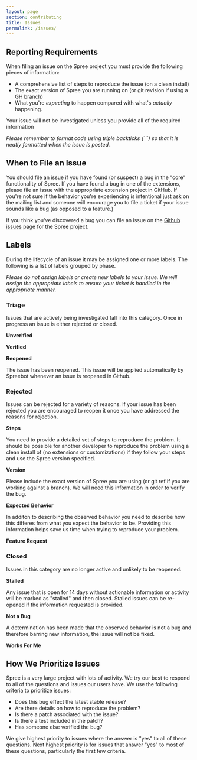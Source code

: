 ```yaml
---
layout: page
section: contributing
title: Issues
permalink: /issues/
---
```


## Reporting Requirements

When filing an issue on the Spree project you must provide the following pieces of information:

* A comprehensive list of steps to reproduce the issue (on a clean install)
* The exact version of Spree you are running on (or git revision if using a GH branch)
* What you're *expecting* to happen compared with what's *actually* happening.

<span class="warning">
Your issue will not be investigated unless you provide all of the required information
</span>

_Please remember to format code using triple backticks (\```) so that it is neatly formatted when the issue is posted._

## When to File an Issue

You should file an issue if you have found (or suspect) a bug in the "core" functionality of Spree. If you have found a bug in one of the extensions, please file an issue with the appropriate extension project in GitHub. If you're not sure if the behavior you're experiencing is intentional just ask on the mailing list and someone will encourage you to file a ticket if your issue sounds like a bug (as opposed to a feature.)

If you think you've discovered a bug you can file an issue on the [Github issues](https://github.com/spree/spree/issues/) page for the Spree project.

## Labels

During the lifecycle of an issue it may be assigned one or more labels. The following is a list of labels grouped by phase.

_Please do not assign labels or create new labels to your issue. We will assign the appropriate labels to ensure your ticket is handled in the appropriate manner._

### Triage

Issues that are actively being investigated fall into this category. Once in progress an issue is either rejected or closed.

**Unverified**

**Verified**

**Reopened**

The issue has been reopened. This issue will be applied automatically by Spreebot whenever an issue is reopened in Github.

### Rejected

Issues can be rejected for a variety of reasons. If your issue has been rejected you are encouraged to reopen it once you have addressed the reasons for rejection.

**Steps**

You need to provide a detailed set of steps to reproduce the problem. It should be possible for another developer to reproduce the problem using a clean install of (no extensions or customizations) if they follow your steps and use the Spree version specified.

**Version**

Please include the exact version of Spree you are using (or git ref if you are working against a branch). We will need this information in order to verify the bug.

**Expected Behavior**

In additon to describing the observed behavior you need to describe how this differes from what you expect the behavior to be. Providing this information helps save us time when trying to reproduce your problem.

**Feature Request**

### Closed

Issues in this category are no longer active and unlikely to be reopened.

**Stalled**

Any issue that is open for 14 days without actionable information or activity will be marked as "stalled" and then closed. Stalled issues can be re-opened if the information requested is provided.

**Not a Bug**

A determination has been made that the observed behavior is not a bug and therefore barring new information, the issue will not be fixed.

**Works For Me**


## How We Prioritize Issues

Spree is a very large project with lots of activity. We try our best to respond to all of the questions and issues our users have.  We use the following criteria to prioritize issues:

* Does this bug effect the latest stable release?
* Are there details on how to reproduce the problem?
* Is there a patch associated with the issue?
* Is there a test included in the patch?
* Has someone else verified the bug?

We give highest priority to issues where the answer is "yes" to all of these questions. Next highest priority is for issues that answer "yes" to most of these questions, particularly the first few criteria.
